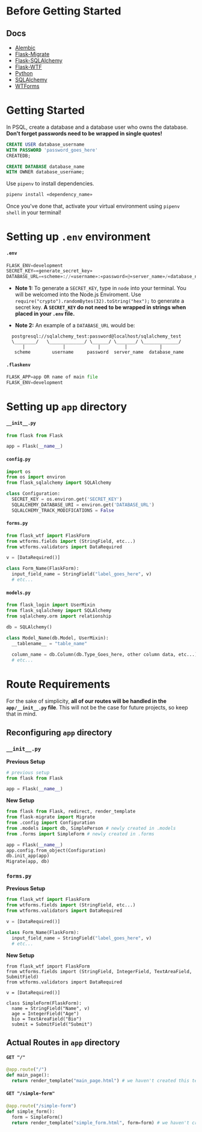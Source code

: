 # Before Getting Started

## Docs
- [Alembic](https://alembic.sqlalchemy.org/en/latest/)
- [Flask-Migrate](https://flask-migrate.readthedocs.io/en/latest/)
- [Flask-SQLAlchemy](https://flask-sqlalchemy.palletsprojects.com/en/2.x/)
- [Flask-WTF](https://flask-wtf.readthedocs.io/en/stable/)
- [Python](https://docs.python.org/3/index.html)
- [SQLAlchemy](https://docs.sqlalchemy.org/en/13/)
- [WTForms](https://wtforms.readthedocs.io/en/2.3.x/)

# Getting Started

In PSQL, create a database and a database user who owns the database. **Don't forget passwords need to be wrapped in single quotes!**

```sql
CREATE USER database_username 
WITH PASSWORD 'password_goes_here' 
CREATEDB;

CREATE DATABASE database_name 
WITH OWNER database_username;
```

Use `pipenv` to install dependencies. 

```zsh
pipenv install «dependency_name»
```

[comment]: <> (And for our convenience:)
[comment]: <> (```zsh)
[comment]: <> (pipenv install pytest pycodestyle pylint rope flask flask-sqlalchemy alembic flask-migrate python-dotenv psycopg2-binary sqlalchemy wtforms flask-wtf)
[comment]: <> (```)

Once you've done that, activate your virtual environment using `pipenv shell` in your terminal!

# Setting up `.env` environment

#### `.env`
```python
FLASK_ENV=development
SECRET_KEY=«generate_secret_key»
DATABASE_URL=«scheme»://«username»:«password»@«server_name»/«database_name»
```

- **Note 1:** To generate a `SECRET_KEY`, type in `node` into your terminal. You will be welcomed into the Node.js Enviroment. Use `require("crypto").randomBytes(32).toString("hex");` to generate a secret key. **A `SECRET_KEY` do not need to be wrapped in strings when placed in your `.env` file.**

- **Note 2:** An example of a `DATABASE_URL` would be:
```
  postgresql://sqlalchemy_test:password@localhost/sqlalchemy_test
  \________/   \_____________/ \______/ \_______/ \_____________/
      |              |            |         |            |
   scheme        username     password  server_name  database_name
```

#### `.flaskenv`
```python
FLASK_APP=app OR name of main file
FLASK_ENV=development
```

# Setting up `app` directory

#### `__init__.py`
```python
from flask from Flask

app = Flask(__name__)
```

#### `config.py`
```python
import os 
from os import environ
from flask_sqlalchemy import SQLAlchemy

class Configuration:
  SECRET_KEY = os.environ.get('SECRET_KEY')
  SQLALCHEMY_DATABASE_URI = environ.get('DATABASE_URL')
  SQLALCHEMY_TRACK_MODIFICATIONS = False
```

#### `forms.py`
```python 
from flask_wtf import FlaskForm
from wtforms.fields import (StringField, etc...)
from wtforms.validators import DataRequired

v = [DataRequired()]

class Form_Name(FlaskForm):
  input_field_name = StringField("label_goes_here", v)
  # etc...
```

#### `models.py`
```python
from flask_login import UserMixin
from flask_sqlalchemy import SQLAlchemy
from sqlalchemy.orm import relationship

db = SQLAlchemy()

class Model_Name(db.Model, UserMixin):
  __tablename__ = "table_name"
  
  column_name = db.Column(db.Type_Goes_here, other column data, etc...)
  # etc...
```

# Route Requirements
For the sake of simplicity, **all of our routes will be handled in the `app/__init__.py` file**. This will not be the case for future projects, so keep that in mind. 

## Reconfiguring `app` directory

### `__init__.py`

**Previous Setup**
```python
# previous setup
from flask from Flask

app = Flask(__name__)
```

**New Setup**
```python
from flask from Flask, redirect, render_template
from flask-migrate import Migrate
from .config import Configuration
from .models import db, SimplePerson # newly created in .models
from .forms import SimpleForm # newly created in .forms

app = Flask(__name__)
app.config.from_object(Configuration)
db.init_app(app)
Migrate(app, db)
```

### `forms.py`

**Previous Setup**
```python 
from flask_wtf import FlaskForm
from wtforms.fields import (StringField, etc...)
from wtforms.validators import DataRequired

v = [DataRequired()]

class Form_Name(FlaskForm):
  input_field_name = StringField("label_goes_here", v)
  # etc...
```
**New Setup**
```
from flask_wtf import FlaskForm
from wtforms.fields import (StringField, IntegerField, TextAreaField, SubmitField)
from wtforms.validators import DataRequired

v = [DataRequired()]

class SimpleForm(FlaskForm):
  name = StringField("Name", v)
  age = IntegerField("Age")
  bio = TextAreaField("Bio")
  submit = SubmitField("Submit")
```
## Actual Routes in `app` directory

#### `GET "/"`
```python
@app.route("/")
def main_page():
  return render_template("main_page.html") # we haven't created this template yet
```

#### `GET "/simple-form"`
```python
@app.route("/simple-form")
def simple_form():
  form = SimpleForm()
  return render_template("simple_form.html", form=form) # we haven't created this template yet
```
